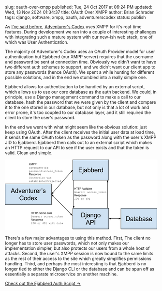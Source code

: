 slug: oauth-over-xmpp
published: Tue, 24 Oct 2017 at 06:24 PM
updated: Wed, 13 Nov 2024 01:34:37 
title: OAuth Over XMPP
author: Brian Schrader
tags: django, software, xmpp, oauth, adventurerscodex
status: publish


As [I've said before][xmpp], [Adventurer's Codex][ac] uses XMPP for it's real-time features. During development we ran into a couple of interesting challenges with integrating such a mature system with our new-ish web stack, one of which was User Authentication.

The majority of Adventurer's Codex uses an OAuth Provider model for user authentication but Ejabberd (our XMPP server) requires that the username and password be sent at connection time. Obviously we didn't want to have two different auth schemes to support, and we didn't want our client app to store any passwords (hence OAuth). We spent a while hunting for different possible solutions, and in the end we stumbled into a really simple one.

Ejabberd allows for authentication to be handled by an external script, which allows us to use our core database as the auth backend. We could, in principle, use a Django management command to make a call to our database, hash the password that we were given by the client and compare it to the one stored in our database, but not only is that a lot of work and error prone, it's too coupled to our database layer, and it still required the client to store the user's password.

In the end we went with what might seem like the obvious solution: just keep using OAuth. After the client receives the initial user data at load time, it sends the same OAuth token as the password along with the user's XMPP JID to Ejabberd. Ejabberd then calls out to an external script which makes an HTTP request to our API to see if the user exists and that the token is valid. Clean and simple.

![A visualization of the OAuth over XMPP process.](/images/blog/xmpp-auth.svg)

There's a few major advantages to using this method. First, The client no longer has to store user passwords, which not only makes our implementation simpler, but also protects our users from a whole host of attacks. Second, the user's XMPP session is now bound to the same limits as the rest of their access to the site which greatly simplifies permissions handling. Third, and perhaps the most interesting is that Ejabberd is no longer tied to either the Django CLI or the database and can be spun off as essentially a separate microservice on another machine.

[Check out the Ejabberd Auth Script &#8594;][gist]

[ac]: https://adventurerscodex.com
[xmpp]: /archive/adventurers-codex-xmpp/
[auth]: https://docs.ejabberd.im/admin/configuration/#external-script
[gist]: https://gist.github.com/Sonictherocketman/aefd78575280978af0562a0b9841a903
